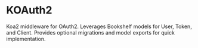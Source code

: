 # KOAuth2
Koa2 middleware for OAuth2.
Leverages Bookshelf models for User, Token, and Client.
Provides optional migrations and model exports for quick implementation.